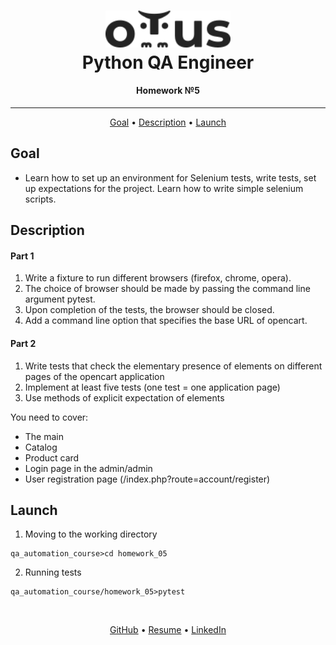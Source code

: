<h1 align="center">
  <a href="https://otus.ru/lessons/avtomatizaciya-web-testirovaniya/">
    <img style="background-color: #ffffff" src="../readme/otus.svg"
    alt="Otus" width="200">
  </a>
  <br>
   Python QA Engineer
  <br>
</h1>

<h4 align="center">
    Homework №5
</h4>
<hr>

<p align="center">
  <a href="#goal">Goal</a> •
  <a href="#description">Description</a> •
  <a href="#launch">Launch</a>
</p>


## Goal
- Learn how to set up an environment for Selenium tests, write tests, set up expectations for the project. Learn how to write simple selenium scripts.


## Description
#### Part 1
1. Write a fixture to run different browsers (firefox, chrome, opera).
2. The choice of browser should be made by passing the command line argument pytest.
3. Upon completion of the tests, the browser should be closed.
4. Add a command line option that specifies the base URL of opencart.

#### Part 2
1. Write tests that check the elementary presence of elements on different pages of the opencart application
2. Implement at least five tests (one test = one application page)
3. Use methods of explicit expectation of elements

You need to cover:
- The main
- Catalog
- Product card
- Login page in the admin/admin
- User registration page (/index.php?route=account/register)


## Launch
1. Moving to the working directory
```shell script
qa_automation_course>cd homework_05
```

2. Running tests
```shell script
qa_automation_course/homework_05>pytest
```


<br>
<p align="center">
  <a href="https://github.com/Kazzila">GitHub</a> •
  <a href="https://kazzila.github.io/resume/">Resume</a> •
  <a href="https://www.linkedin.com/in/i-kazakov/">LinkedIn</a>
</p>
